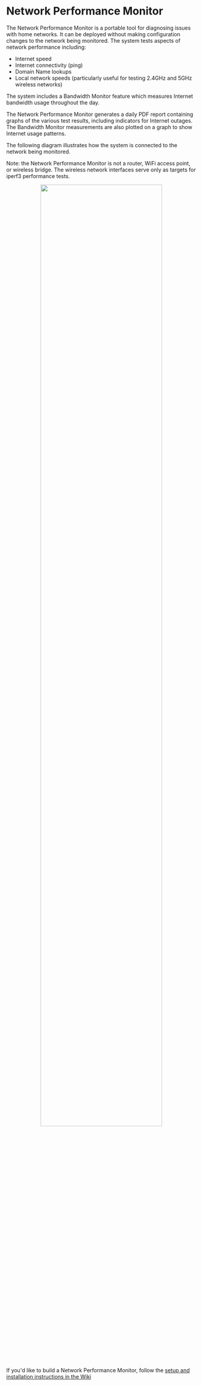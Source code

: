 <H1>Network Performance Monitor</H1>
The Network Performance Monitor is a portable tool for diagnosing issues with home networks. It can be deployed without making configuration changes to the network being monitored.
The system tests aspects of network performance including:

- Internet speed
- Internet connectivity (ping)
- Domain Name lookups
- Local network speeds (particularly useful for testing 2.4GHz and 5GHz wireless networks)

The system includes a Bandwidth Monitor feature which measures Internet bandwidth usage throughout the day.

The Network Performance Monitor generates a daily PDF report containing graphs of the various test results, including indicators for Internet outages. The Bandwidth Monitor measurements are also plotted on a graph to show Internet usage patterns.

The following diagram illustrates how the system is connected to the network being monitored.

Note: the Network Performance Monitor is not a router, WiFi access point, or wireless bridge. The wireless network interfaces serve only as targets for iperf3 performance tests.

<p align="center">
<img src="https://user-images.githubusercontent.com/10369989/78664037-bb532b80-78c2-11ea-8b8b-a71b8eff029f.png" width="80%">
</p>

If you'd like to build a Network Performance Monitor, follow the [setup and installation instructions in the Wiki](https://github.com/mr-canoehead/network_performance_monitor/wiki)

